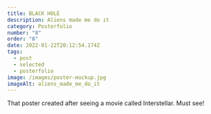 ```yaml
---
title: BLACK HOLE
description: Aliens made me do it
category: Posterfolio
number: "8"
order: "8"
date: 2022-01-22T20:12:54.174Z
tags:
  - post
  - selected
  - posterfolio
image: /images/poster-mockup.jpg
imageAlt: aliens_made_me_do_it
---
```

That poster created after seeing a movie called Interstellar. Must see!